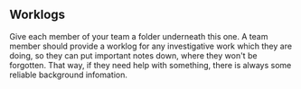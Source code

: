 ## Worklogs

Give each member of your team a folder underneath this one.
A team member should provide a worklog for any investigative work which they are doing, so they can put important notes down, where they won't be forgotten.
That way, if they need help with something, there is always some reliable background infomation.

